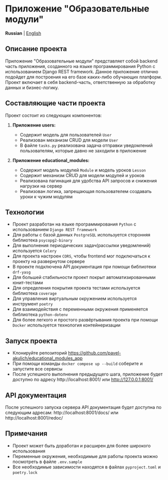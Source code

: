 # Приложение "Образовательные модули"

**Russian** | [English](docs_eng/README.md)

## Описание проекта
Приложение "Образовательные модули" представляет собой backend часть приложения, созданного на языке программирования Python с использованием Django REST framework.
Данное приложение отлично подойдет для построения на его базе каких-либо обучающих платформ.
Проект включает в себя backend-часть, ответственную за обработку данных и бизнес-логику.

## Составляющие части проекта

Проект состоит из следующих компонентов:

1. **Приложение users:**
    - Содержит модель для пользователей `User`
    - Реализован механизм CRUD для модели `User`
    - В файле `tasks.py` реализована задача отправки уведомлений пользователям, которые давно не заходили в приложение 

2. **Приложение educational_modules:**
   - Содержит модель модулей `Module` и модель уроков `Lesson`
   - Содержит механизм CRUD для модели модулей и уроков 
   - Реализована пагинация для удобства API запросов и снижения нагрузки на сервер
   - Реализован логика, запрещающая пользователем создавать уроки к чужим модулям

## Технологии
   - Проект разработан на языке программирования `Python` с использованием `Django REST framework`
   - Для работы с базой данных `PostgreSQL` используется сторонняя библиотека `psycopg2-binary`
   - Для выполнения периодических задач(рассылки уведомлений) используется `Celery`
   - Для проекта настроен `CORS`, чтобы frontend мог подключаться к проекту на развернутом сервере
   - В проекте подключена API документация при помощи библиотеки `drf-yasg`
   - Для большей стабильности проект покрыт автоматизированными юнит-тестами
   - Для определения покрытия проекта тестами используется библиотека `coverage`
   - Для управления виртуальным окружением используется инструмент `poetry`
   - Для взаимодействия с переменными окружения применяется библиотека `python-dotenv`
   - Для более легкого и простого развёртывания проекта при помощи `Docker` используется технология контейнеризации

## Запуск проекта
   - Клонируйте репозиторий https://github.com/pavel-akulich/educational_modules_app
   - При помощи команды `docker compose up --build` соберите и запустите все сервисы
   - После успешного выполнения предыдущего шага, приложение будет доступно по адресу http://localhost:8001/ или http://127.0.0.1:8001/

## API документация
После успешного запуска сервера API документация будет доступна по следующим адресам: http://localhost:8001/docs/ или http://localhost:8001/redoc/

## Примечания
   - Проект может быть доработан и расширен для более широкого использования
   - Переменные окружения, необходимые для работы проекта можно посмотреть в файле `.env.sample`
   - Все необходимые зависимости находятся в файлах `pyproject.toml` и `poetry.lock`
